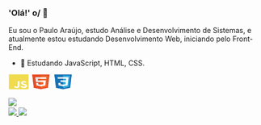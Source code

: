 ### 'Olá!' o/ 👋
  Eu sou o Paulo Araújo, estudo Análise e Desenvolvimento de Sistemas, e atualmente estou estudando Desenvolvimento Web, iniciando pelo Front-End. 

- 🌱 Estudando JavaScript, HTML, CSS.


<div>
 <img align="center" alt="Paulo-Js" height="30" width="40" src="https://raw.githubusercontent.com/devicons/devicon/master/icons/javascript/javascript-plain.svg">
 <img align="center" alt="Paulo-HTML" height="30" width="40" src="https://raw.githubusercontent.com/devicons/devicon/master/icons/html5/html5-original.svg">
 <img align="center" alt="Pauo-CSS" height="30" width="40" src="https://raw.githubusercontent.com/devicons/devicon/master/icons/css3/css3-original.svg">

</div>
<br>
<div>
  <a href="https://www.linkedin.com/in/pauloarauj/" target="_blank"><img src="https://img.shields.io/badge/-LinkedIn-%230077B5?style=for-the-badge&logo=linkedin&logoColor=white" target="_blank"></a> 
  
</div>
  <div align="left">
  <a href="https://github.com/pauloaraj">
  <img height="150em" src="https://github-readme-stats.vercel.app/api?username=pauloaraj&show_icons=true&theme=dark&include_all_commits=true&count_private=true"/>
  <img height="150em" src="https://github-readme-stats.vercel.app/api/top-langs/?username=pauloaraj&layout=compact&show_icons=true&theme=dark&include_all_commits=true&count_private=true""https://github.com/pauloaraj/github-readme-stats"/>
</div>
<br>
 

